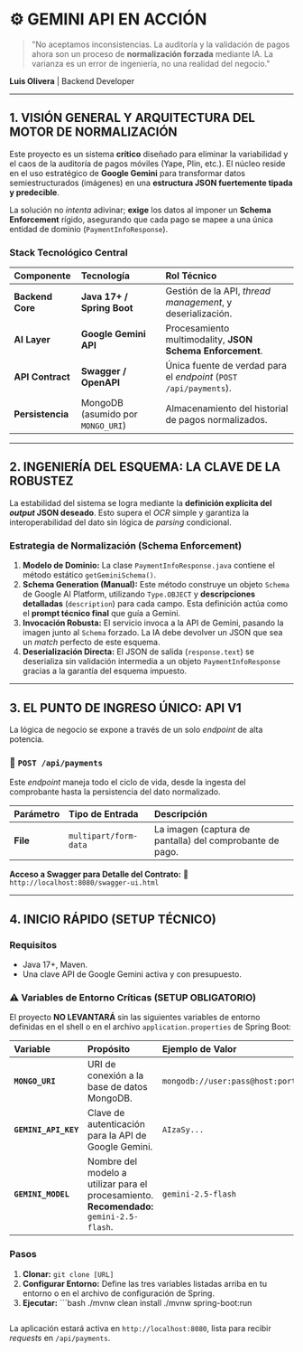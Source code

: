 # ⚙️ GEMINI API EN ACCIÓN

> "No aceptamos inconsistencias. La auditoría y la validación de pagos ahora son un proceso de **normalización forzada** mediante IA. La varianza es un error de ingeniería, no una realidad del negocio."

**Luis Olivera** | Backend Developer

---

## 1. VISIÓN GENERAL Y ARQUITECTURA DEL MOTOR DE NORMALIZACIÓN

Este proyecto es un sistema **crítico** diseñado para eliminar la variabilidad y el caos de la auditoría de pagos móviles (Yape, Plin, etc.). El núcleo reside en el uso estratégico de **Google Gemini** para transformar datos semiestructurados (imágenes) en una **estructura JSON fuertemente tipada y predecible**.

La solución no *intenta* adivinar; **exige** los datos al imponer un **Schema Enforcement** rígido, asegurando que cada pago se mapee a una única entidad de dominio (`PaymentInfoResponse`).

### Stack Tecnológico Central

| Componente | Tecnología | Rol Técnico |
| :--- | :--- | :--- |
| **Backend Core** | **Java 17+ / Spring Boot** | Gestión de la API, *thread management*, y deserialización. |
| **AI Layer** | **Google Gemini API** | Procesamiento multimodality, **JSON Schema Enforcement**. |
| **API Contract** | **Swagger / OpenAPI** | Única fuente de verdad para el *endpoint* (`POST /api/payments`). |
| **Persistencia** | MongoDB (asumido por `MONGO_URI`) | Almacenamiento del historial de pagos normalizados. |

---

## 2. INGENIERÍA DEL ESQUEMA: LA CLAVE DE LA ROBUSTEZ

La estabilidad del sistema se logra mediante la **definición explícita del *output* JSON deseado**. Esto supera el *OCR* simple y garantiza la interoperabilidad del dato sin lógica de *parsing* condicional.

### Estrategia de Normalización (Schema Enforcement)

1.  **Modelo de Dominio:** La clase `PaymentInfoResponse.java` contiene el método estático `getGeminiSchema()`.
2.  **Schema Generation (Manual):** Este método construye un objeto `Schema` de Google AI Platform, utilizando `Type.OBJECT` y **descripciones detalladas** (`description`) para cada campo. Esta definición actúa como el **prompt técnico final** que guía a Gemini.
3.  **Invocación Robusta:** El servicio invoca a la API de Gemini, pasando la imagen junto al `Schema` forzado. La IA debe devolver un JSON que sea un *match* perfecto de este esquema.
4.  **Deserialización Directa:** El JSON de salida (`response.text`) se deserializa sin validación intermedia a un objeto `PaymentInfoResponse` gracias a la garantía del esquema impuesto.

---

## 3. EL PUNTO DE INGRESO ÚNICO: API V1

La lógica de negocio se expone a través de un solo *endpoint* de alta potencia.

### 🔗 `POST /api/payments`

Este *endpoint* maneja todo el ciclo de vida, desde la ingesta del comprobante hasta la persistencia del dato normalizado.

| Parámetro | Tipo de Entrada | Descripción |
| :--- | :--- | :--- |
| **File** | `multipart/form-data` | La imagen (captura de pantalla) del comprobante de pago. |

**Acceso a Swagger para Detalle del Contrato:**
🔗 `http://localhost:8080/swagger-ui.html`

---

## 4. INICIO RÁPIDO (SETUP TÉCNICO)

### Requisitos

* Java 17+, Maven.
* Una clave API de Google Gemini activa y con presupuesto.

### ⚠️ Variables de Entorno Críticas (SETUP OBLIGATORIO)

El proyecto **NO LEVANTARÁ** sin las siguientes variables de entorno definidas en el shell o en el archivo `application.properties` de Spring Boot:

| Variable | Propósito | Ejemplo de Valor |
| :--- | :--- | :--- |
| **`MONGO_URI`** | URI de conexión a la base de datos MongoDB. | `mongodb://user:pass@host:port/dbname` |
| **`GEMINI_API_KEY`** | Clave de autenticación para la API de Google Gemini. | `AIzaSy...` |
| **`GEMINI_MODEL`** | Nombre del modelo a utilizar para el procesamiento. **Recomendado:** `gemini-2.5-flash`. | `gemini-2.5-flash` |

### Pasos

1.  **Clonar:** `git clone [URL]`
2.  **Configurar Entorno:** Define las tres variables listadas arriba en tu entorno o en el archivo de configuración de Spring.
3.  **Ejecutar:** ```bash
    ./mvnw clean install
    ./mvnw spring-boot:run
    ```

La aplicación estará activa en `http://localhost:8080`, lista para recibir *requests* en `/api/payments`.
